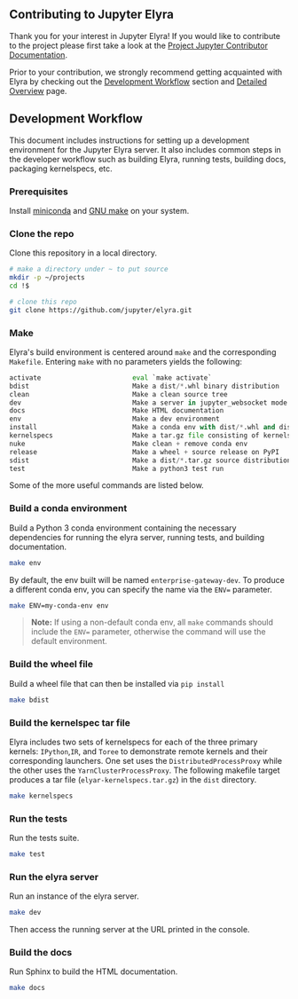 ## Contributing to Jupyter Elyra

Thank you for your interest in Jupyter Elyra!  If you would like to contribute to the project please 
first take a look at the 
[Project Jupyter Contributor Documentation](https://jupyter.readthedocs.io/en/latest/contributor/content-contributor.html). 
 
 Prior to your contribution, we strongly recommend getting acquainted with Elyra by checking 
 out the [Development Workflow](#development-workflow) section and [Detailed Overview](detailed-overview.html) page.

## Development Workflow

This document includes instructions for setting up a development environment
for the Jupyter Elyra server. It also includes common steps in the developer
workflow such as building Elyra, running tests, building docs, packaging kernelspecs, etc.

### Prerequisites

Install [miniconda](https://conda.io/miniconda.html) and [GNU make](https://www.gnu.org/software/make/) on your system.

### Clone the repo

Clone this repository in a local directory.

```bash
# make a directory under ~ to put source
mkdir -p ~/projects
cd !$

# clone this repo
git clone https://github.com/jupyter/elyra.git
```
### Make

Elyra's build environment is centered around `make` and the corresponding `Makefile`.  Entering `make` with no parameters
yields the following:

```python
activate                       eval `make activate`
bdist                          Make a dist/*.whl binary distribution
clean                          Make a clean source tree
dev                            Make a server in jupyter_websocket mode
docs                           Make HTML documentation
env                            Make a dev environment
install                        Make a conda env with dist/*.whl and dist/*.tar.gz installed
kernelspecs                    Make a tar.gz file consisting of kernelspec files
nuke                           Make clean + remove conda env
release                        Make a wheel + source release on PyPI
sdist                          Make a dist/*.tar.gz source distribution
test                           Make a python3 test run

```
Some of the more useful commands are listed below.

### Build a conda environment

Build a Python 3 conda environment containing the necessary dependencies for
running the elyra server, running tests, and building documentation.

```bash
make env
```

By default, the env built will be named `enterprise-gateway-dev`.  To produce a different conda env, you can specify
the name via the `ENV=` parameter. 

```bash
make ENV=my-conda-env env
```

>**Note:** If using a non-default conda env, all `make` commands should include the `ENV=` parameter, otherwise the command will
use the default environment.

### Build the wheel file

Build a wheel file that can then be installed via `pip install`

```bash
make bdist
```

### Build the kernelspec tar file

Elyra includes two sets of kernelspecs for each of the three primary kernels: `IPython`,`IR`, and `Toree` to demonstrate
remote kernels and their corresponding launchers.  One set uses the `DistributedProcessProxy` while the other uses 
the `YarnClusterProcessProxy`. The following makefile target produces a tar file (`elyar-kernelspecs.tar.gz`) in the 
`dist` directory.

```bash
make kernelspecs
```

### Run the tests

Run the tests suite.

```bash
make test
```

### Run the elyra server

Run an instance of the elyra server.

```bash
make dev
```

Then access the running server at the URL printed in the console.

### Build the docs

Run Sphinx to build the HTML documentation.

```bash
make docs
```
